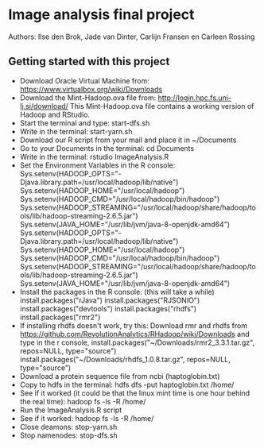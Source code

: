 # Image analysis final project
Authors: Ilse den Brok, Jade van Dinter, Carlijn Fransen en Carleen Rossing

## Getting started with this project
- Download Oracle Virtual Machine from: https://www.virtualbox.org/wiki/Downloads
- Download the Mint-Hadoop.ova file from: http://login.hpc.fs.uni-lj.si/download/ This Mint-Hadoop.ova file contains a working version of Hadoop and RStudio.
- Start the terminal and type: start-dfs.sh
- Write in the terminal: start-yarn.sh
- Download our R script from your mail and place it in ~/Documents
- Go to your Documents in the terminal: cd Documents
- Write in the terminal: rstudio ImageAnalysis.R
- Set the Environment Variables in the R console: 
Sys.setenv(HADOOP_OPTS="-Djava.library.path=/usr/local/hadoop/lib/native")
Sys.setenv(HADOOP_HOME="/usr/local/hadoop")
Sys.setenv(HADOOP_CMD="/usr/local/hadoop/bin/hadoop")
Sys.setenv(HADOOP_STREAMING="/usr/local/hadoop/share/hadoop/tools/lib/hadoop-streaming-2.6.5.jar")
Sys.setenv(JAVA_HOME="/usr/lib/jvm/java-8-openjdk-amd64")
Sys.setenv(HADOOP_OPTS="-Djava.library.path=/usr/local/hadoop/lib/native")
Sys.setenv(HADOOP_HOME="/usr/local/hadoop")
Sys.setenv(HADOOP_CMD="/usr/local/hadoop/bin/hadoop")
Sys.setenv(HADOOP_STREAMING="/usr/local/hadoop/share/hadoop/tools/lib/hadoop-streaming-2.6.5.jar")
Sys.setenv(JAVA_HOME="/usr/lib/jvm/java-8-openjdk-amd64")
- Install the packages in the R console: (this will take a while)
install.packages("rJava")
install.packages("RJSONIO")
install.packages("devtools")
install.packages("rhdfs")
install.packages("rmr2")
- If installing rhdfs doesn't work, try this:
Download rmr and rhdfs from https://github.com/RevolutionAnalytics/RHadoop/wiki/Downloads
and type in the r console, 
install.packages("~/Downloads/rmr2_3.3.1.tar.gz", repos=NULL, type="source")
install.packages("~/Downloads/rhdfs_1.0.8.tar.gz", repos=NULL, type="source")
- Download a protein sequence file from ncbi (haptoglobin.txt)
- Copy to hdfs in the terminal:
hdfs dfs -put haptoglobin.txt /home/
- See if it worked (it could be that the linux mint time is one hour behind the real time): hadoop fs -ls -R /home/
- Run the ImageAnalysis.R script
- See if it worked: hadoop fs -ls -R /home/
- Close deamons: stop-yarn.sh
- Stop namenodes: stop-dfs.sh


